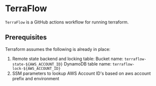 # TerraFlow

`TerraFlow` is a GitHub actions workflow for running terraform.

## Prerequisites

Terraform assumes the following is already in place:

1. Remote state backend and locking table:
   Bucket name: `terraflow-state-${AWS_ACCOUNT_ID}`
   DynamoDB table name: `terraflow-lock-${AWS_ACCOUNT_ID}`
1. SSM parameters to lookup AWS Account ID's based on aws account prefix and environment
